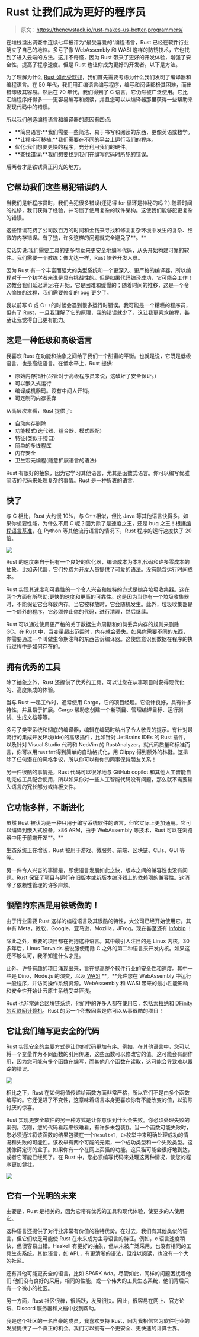 # Rust 让我们成为更好的程序员

> 原文：<https://thenewstack.io/rust-makes-us-better-programmers/>

在堆栈溢出调查中连续七年被评为“最受喜爱的”编程语言，Rust 已经在软件行业确立了自己的地位。多亏了像 WebAssembly 和 WASI 这样的防锈技术，它也找到了进入云端的方法。这并不奇怪，因为 Rust 带来了更好的开发体验，增强了安全性，提高了程序速度。但是 Rust 也让你成为更好的开发者。以下是方法。

为了理解为什么 [Rust 如此受欢迎](https://thenewstack.io/stack-overflow-rust-remains-most-favored-but-clojure-pays-the-most/)，我们首先需要考虑为什么我们发明了编译器和编程语言。在 50 年代，我们用汇编语言编写程序，编写和阅读都极其困难，而出错却极其容易。然后在 70 年代，我们得到了 C 语言，它仍然被广泛使用。它比汇编程序好得多——更容易编写和阅读，并且您可以从编译器那里获得一些帮助来发现代码中的错误。

所以我们创造编程语言和编译器的原因有四点:

*   **简易语言:**我们需要一些简洁、易于书写和阅读的东西，更像英语或数学。
*   **让程序可移植:**我们需要在不同的平台上运行我们的程序。
*   优化:我们想要更快的程序，充分利用我们的硬件。
*   **查找错误:**我们想要找到我们在编写代码时所犯的错误。

后两者才是铁锈真正闪光的地方。

## **它帮助我们这些易犯错误的人**

当我们是新程序员时，我们会犯很多错误(还记得 for 循环是神秘的吗？).随着时间的推移，我们获得了经验，并习惯了使用复杂的软件架构。这使我们能够犯更复杂的错误。

这些错误花费了公司数百万的时间和金钱来寻找和修复复杂环境中发生的复杂、细微的内存错误。有了[锈](https://thenewstack.io/adoption-of-rust-whos-using-it-and-how/)，许多这样的问题就完全避免了**。**

实话实说:我们需要工具的更多帮助来更安全地编写代码，从头开始构建可靠的软件。我们需要一个教练；像尤达一样，Rust 培养开发人员。

因为 Rust 有一个丰富而强大的类型系统和一个更深入、更严格的编译器，所以编程对于一个初学者来说是具有挑战性的。但是如果代码编译成功，它可能会工作！这教会我们延迟满足:在开始，它是困难和缓慢的；随着时间的推移，这是一个令人愉快的过程，我们需要修复的 bug 更少了。

我以前写 C 或 C++的时候会遇到很多运行时错误。我可能是一个糟糕的程序员，但有了 Rust，一旦我理解了它的原理，我的错误就少了，这让我更喜欢编程，甚至让我觉得自己更有能力。

## 这是一种低级和高级语言

我喜欢 Rust 在功能和抽象之间给了我们一个甜蜜的平衡。也就是说，它既是低级语言，也是高级语言。在低水平上，Rust 提供:

*   原始内存指针(尽管对于高级程序员来说，这破坏了安全保证。)
*   可以嵌入式运行
*   编译成机器码。没有中间人开销。
*   可定制的内存丢弃

从高层次来看，Rust 提供了:

*   自动内存删除
*   功能模式(迭代器、组合器、模式匹配)
*   特征(类似于接口)
*   简单的多线程库
*   内存安全
*   卫生宏元编程(随意扩展语言的语法)

Rust 有很好的抽象，因为它学习其他语言，尤其是函数式语言。你可以编写优雅简洁的代码来处理复杂的事情。Rust 是一种折衷的语言。

## **快了**

与 C 相比，Rust 大约慢 10%，与 C++相似，但比 Java 等其他语言快得多。如果你想要性能，为什么不用 C 呢？因为除了是速度之王，还是 bug 之王！根据[编程语言基准](https://benchmarksgame-team.pages.debian.net/benchmarksgame/index.html)，在 Python 等其他流行语言的情况下，Rust 程序的运行速度快了 20 倍。

![](img/e4320d4d519eab9bcca3fced30f8162d.png)

Rust 的速度来自于拥有一个良好的优化器，编译成本为本机代码和许多零成本的抽象，比如迭代器，它们免费为开发人员提供了可爱的语法。没有隐含运行时间成本。

Rust 实现其速度和可靠性的一个令人兴奋和独特的方式是抛弃垃圾收集器。这在两个方面有所帮助:更快的速度和更高的可靠性。这是因为当你有一个垃圾收集器时，不能保证它会释放内存。当它被释放时，它会随机发生。此外，垃圾收集器是一个额外的程序，它必须停止你的代码，进行清理，然后继续。

Rust 可以通过使用更严格的关于数据生命周期和如何丢弃内存的规则来删除 GC。在 Rust 中，当变量超出范围时，内存就会丢失。如果你需要不同的东西，你需要通过一个叫做生命期注释的东西告诉编译器。这使您意识到数据在程序的执行过程中是如何存在的。

## **拥有优秀的工具**

除了抽象之外，Rust 还提供了优秀的工具，可以让您在从事项目时获得现代化的、高度集成的体验。

当与 Rust 一起工作时，通常使用 Cargo，它的项目经理。它设计良好，具有许多特性，并且易于扩展。Cargo 帮助您创建一个新项目、管理编译目标、运行测试、生成文档等等。

多亏了类型系统和彻底的编译器，编辑在编码时给出了令人敬畏的提示。有针对最流行的集成开发环境(ide)的高级插件，比如针对 JetBrains IDEs 的 Rust 插件，以及针对 Visual Studio 代码和 NeoVim 的 RustAnalyzer。就代码质量和标准而言，你可以用`rustfmt`得到简单的自动格式化，用 Clippy 得到额外的林挺。这排除了任何潜在的风格争议，所以你可以和你的同事保持朋友关系！

另一件很酷的事情是，Rust 代码可以很好地与 GitHub copilot 和其他人工智能自动完成工具配合使用，所以如果你对一些人工智能代码没有问题，那么就不需要输入语言的冗长部分或样板文件。

## **它功能多样，不断进化**

虽然 Rust 被认为是一种只用于编写系统软件的语言，但它实际上更加通用。它可以编译到嵌入式设备，x86 ARM，由于 WebAssembly 等技术，Rust 可以在浏览器中用于前端开发**。**

生态系统正在增长，Rust 被用于游戏、微服务、前端、区块链、CLIs、GUI 等等。

另一件令人兴奋的事情是，即使语言发展如此之快，版本之间的兼容性也没有问题。Rust 保证了项目与运行在旧版本或新版本编译器上的依赖项的兼容性。这消除了依赖性管理的许多麻烦。

## 很酷的东西是用铁锈做的！

由于行业需要 Rust 这样的编程语言及其很酷的特性，大公司已经开始使用它。其中有 Meta，微软，Google，亚马逊，Mozilla，JFrog，现在甚至还有 [Infobip](https://infobip.com/developers/) ！

除此之外，重要的项目都在拥抱这种语言。其中最引人注目的是 Linux 内核。30 多年后，Linus Torvalds 被说服使用除 C 之外的第二种语言来开发内核。如果这还不够认可，我不知道什么才是。

此外，许多有趣的项目涌现出来，旨在提高整个软件行业的安全性和速度。其中一些是 Dino，Node.js 的演变，以及 [WASI](https://thenewstack.io/mozilla-extends-webassembly-beyond-the-browser-with-wasi/) **，**允许您在 WebAssembly 中运行一般程序，并访问操作系统资源。WebAssembly 和 WASI 带来的最小性能影响和安全性开始让云原生系统受益匪浅。

Rust 也非常适合区块链系统，他们中的许多人都在使用它，包括[索拉纳](https://thenewstack.io/solana-rust-developers/)和 [DFinity 的互联网计算机](https://thenewstack.io/internet-computer-where-were-going-we-dont-need-clouds/)。Rust 的另一个积极因素是你可以从事很酷的项目！

## **它让我们编写更安全的代码**

Rust 实现安全的主要方式是让你的代码更加有序。例如，在其他语言中，您可以将一个变量作为不同函数的引用传递，这些函数可以修改它的值。这可能会有副作用，因为您可能有多个函数在编写，而其他几个函数在读取，这可能会导致难以跟踪的错误。

![](img/2c08b82fde09d2d0a25dd3764492192c.png)

相比之下，Rust 在如何将值传递给函数方面非常严格，所以它们不是由多个函数编写的。它还促进了不变性，这意味着语言本身更喜欢你有不能改变的值，以消除讨厌的惊喜。

Rust 实现更安全软件的另一种方式是让你意识到什么会失败。你必须处理失败的案例。否则，您的代码看起来很难看，有许多未包装()。当一个函数可能失败时，您必须通过将该函数的结果包装在一个`Result<T, E>`枚举中来明确处理成功的情况和失败的可能性。该枚举有两个可能的元素，一个成功类型和一个失败类型。这就像薛定谔的盒子。如果你有一个在网上买猫的功能，这只猫可能会很好地到达，或者它可能已经死了。在 Rust 中，您必须编写代码来处理这两种情况，使您的程序更加健壮。

![](img/4c74a6aa89ca633f31dae758e5852949.png)

## 它有一个光明的未来

主要是，Rust 是相关的，因为它带有优秀的工具和现代体验，使更多的人使用它。

这种语言还提供了对行业非常有价值的独特优势。在过去，我们有其他类似的语言，但它们缺乏可能使 Rust 在未来成为主导语言的特征。例如，c 语言速度稍快，但很容易出错。Haskell 有更好的抽象，但从未被广泛采用，也没有相同的工具生态系统。其他语言，如 APL，有更清晰的语法，但难以阅读，也没有一个大的社区。

还有其他可能更安全的语言，比如 SPARK Ada。尽管如此，同样的问题困扰着他们:他们没有良好的采用，相同的性能，或一个伟大的工具生态系统，他们背后只有一个微小的社区。

另一方面，Rust 社区很棒，很活跃，发展很快。因此，很容易在网上、官方论坛、Discord 服务器和文档中找到帮助。

我是这个社区的一名自豪的成员，我喜欢支持 Rust，因为我相信它为软件行业的发展提供了一个真正的机会。我们可以拥有一个更安全、更快速的计算世界。

<svg xmlns:xlink="http://www.w3.org/1999/xlink" viewBox="0 0 68 31" version="1.1"><title>Group</title> <desc>Created with Sketch.</desc></svg>